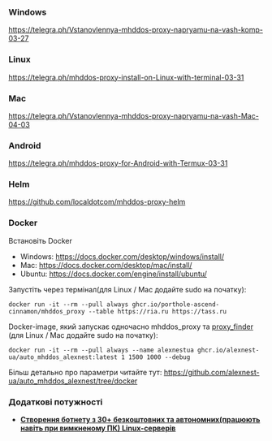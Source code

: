### Windows

https://telegra.ph/Vstanovlennya-mhddos-proxy-napryamu-na-vash-komp-03-27  

### Linux

https://telegra.ph/mhddos-proxy-install-on-Linux-with-terminal-03-31  

### Mac

https://telegra.ph/Vstanovlennya-mhddos-proxy-napryamu-na-vash-Mac-04-03

### Android

https://telegra.ph/mhddos-proxy-for-Android-with-Termux-03-31  

### Helm

https://github.com/localdotcom/mhddos-proxy-helm

### Docker

Встановіть Docker

- Windows: https://docs.docker.com/desktop/windows/install/
- Mac: https://docs.docker.com/desktop/mac/install/
- Ubuntu: https://docs.docker.com/engine/install/ubuntu/
  
Запустіть через термінал(для Linux / Mac додайте sudo на початку):  
```shell
docker run -it --rm --pull always ghcr.io/porthole-ascend-cinnamon/mhddos_proxy --table https://ria.ru https://tass.ru
```
Docker-image, який запускає одночасно mhddos_proxy та [proxy_finder](https://github.com/porthole-ascend-cinnamon/proxy_finder) (для Linux / Mac додайте sudo на початку):  
```shell
docker run -it --rm --pull always --name alexnestua ghcr.io/alexnest-ua/auto_mhddos_alexnest:latest 1 1500 1000 --debug
```
Більш детально про параметри читайте тут: https://github.com/alexnest-ua/auto_mhddos_alexnest/tree/docker  

### Додаткові потужності
- [**Створення ботнету з 30+ безкоштовних та автономних(працюють навіть при вимкненому ПК) Linux-серверів**](https://auto-ddos.notion.site/dd91326ed30140208383ffedd0f13e5c)
